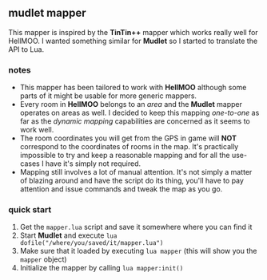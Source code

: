 ## mudlet mapper
This mapper is inspired by the **TinTin++** mapper which works really well for HellMOO. I wanted something similar for **Mudlet** so I started to translate the API to Lua.

### notes
* This mapper has been tailored to work with **HellMOO** although some parts of it might be usable for more generic mappers.
* Every room in **HellMOO** belongs to an *area* and the **Mudlet** mapper operates on areas as well. I decided to keep this mapping *one-to-one* as far as the *dynamic mapping* capabilities are concerned as it seems to work well.
* The room coordinates you will get from the GPS in game will **NOT** correspond to the coordinates of rooms in the map. It's practically impossible to try and keep a reasonable mapping and for all the use-cases I have it's simply not required.
* Mapping still involves a lot of manual attention. It's not simply a matter of blazing around and have the script do its thing, you'll have to pay attention and issue commands and tweak the map as you go.

### quick start
1. Get the `mapper.lua` script and save it somewhere where you can find it
2. Start **Mudlet** and execute `lua dofile("/where/you/saved/it/mapper.lua")`
3. Make sure that it loaded by executing `lua mapper` (this will show you the `mapper` object)
4. Initialize the mapper by calling `lua mapper:init()`

